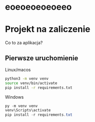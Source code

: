 # eoeoeoeoeoeeo

# Projekt na zaliczenie
 
Co to za aplikacja?
 
## Pierwsze uruchomienie
 
Linux/macos
```bash
python3 -m venv venv
source venv/bin/activate
pip install -r requirements.txt
```
 
Windows
```powershell
py -m venv venv
venv\Scripts\activate
pip install -r requirements.txt
```